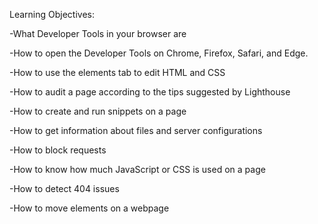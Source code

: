 Learning Objectives:

-What Developer Tools in your browser are

-How to open the Developer Tools on Chrome, Firefox, Safari, and Edge.

-How to use the elements tab to edit HTML and CSS

-How to audit a page according to the tips suggested by Lighthouse

-How to create and run snippets on a page

-How to get information about files and server configurations

-How to block requests

-How to know how much JavaScript or CSS is used on a page

-How to detect 404 issues

-How to move elements on a webpage
